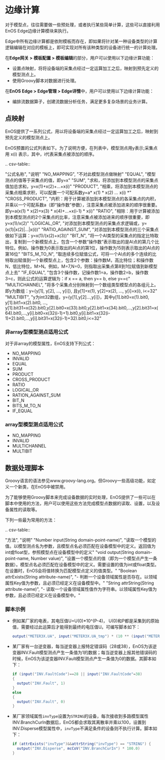 # 边缘计算

对于模型点，往往需要做一些预处理，或者执行某些简单计算，这些可以直接利用EnOS Edge边缘计算模块来执行。

Edge中所有边缘计算都是依附模板而存在，即如果将针对某一种设备类型的计算逻辑编辑在对应的模板上，即可实现对所有该种类型的设备进行统一的计算处理。

在**Edge网关 > 模板配置 > 模板编辑**的部分，用户可以使用以下边缘计算功能：

- 设置点映射，将将设备端的采集点经过一定运算加工之后，映射到预先定义的模型测点上。
- 使用Groovy脚本对数据进行处理。

在**EnOS Edge > Edge管理 > Edge详情**中，用户可以使用以下边缘计算功能：

- 编排流数据算子，创建流数据分析任务，满足更多复杂场景的业务计算。

## 点映射

EnOS提供了一系列公式，用以将设备端的采集点经过一定运算加工之后，映射到预先定义的模型测点上。

EnOS预置的公式列表如下。为了说明方便，在列表中，模型测点用y表示;采集点用 x(i) 表示，其中，i代表采集点被添加的顺序。

.. csv-table::

   "公式名称", "说明"
   "NO_MAPPING", "不对此模型测点做映射"
   "EQUAL", "模型测点的值等于采集点的值，即y=x"
   "SUM", "求和，将添加到本模型测点的采集点值加总求和，y=x(1)+x(2)+...+x(i)"
   "PRODUCT", "相乘，将添加到本模型测点的采集点相乘求积，可以配置一个可配系数y=a* x(1) * x(2) *...* x(i) *"
   "CROSS_PRODUCT", "内积：用于计算被添加到本模型测点的各采集点的内积，并乘以一个可配系数a（即“操作数”参数），注意采集点被添加进来的顺序很重要。即y=a(x(1) * x(2)+x(3) * x(4)+...+x(i-1) * x(i)"
   "RATIO", "相除：用于计算被添加到本模型测点的2个采集点的比率，注意采集点被添加进来的顺序很重要，即y=x(1)/x(2)"
   "LOGICAL_OR", "对添加到本模型测点的采集点求逻辑或，y=(x(1)|x(2)|...|x(i))"
   "RATIO_AGAINST_SUM", "对添加到本模型测点的三个采集点做如下运算：y=x(1)/(x(2)+x(3))"
   "BIT_N", "将一个AI类型的采集点的指定比特取出，复制到一个新模型点上，包含一个参数“操作数”表示取出的是AI点的第几个比特位。例如，操作数为0表示取出的AI点的第1位，操作数为15则表示取出的AI点的第16位"
   "BITS_M_TO_N", "取连续多位赋值公式，可将一个AI点的多个连续的比特取出赋值到一个新模型点上，包含2个参数：操作数M，高比特位；和操作数N，低比特位，M>N。例如，M=7,N=0，则指取出采集点第8到1位赋值到新模型点上去"
   "IF_EQUAL", "包含3个操作数，记操作数1=a，操作数2=b，操作数3=c，则此公式的运算逻辑为：if x == a, then y== b, else y==c"
   "MULTICHANNEL", "将多个采集点分别映射到一个数组类型模型点的各组元上。即y为数组：y={y[1], y[2], …, y[i]}, 且y[1]=x(1), y[2]=x(2), …, y[i]=x(i), i<=32"
   "MULTIBIT", "y为int32数组，y={y[1],y[2]...,y[i]}，其中y[1].bit0=x(1).bit0, y[1].bit1=x(2).bit0, …, y[1].bit31=x(32).bit0,y[2].bit0=x(33).bit0,y[2].bit1=x(34).bit0,…,y[2].bit31=x(64).bit0,…,y[i].bit0=x(32(i-1)+1).bit0,y[i].bit1=x(32(i-1)+2).bit0,…,y[i].bit31=x(32(i-1)+32).bit0,i<=32"

### 非array型模型测点适用公式

对于非array的模型属性，EnOS支持下列公式：

- NO_MAPPING
- INVALID
- EQUAL
- SUM
- PRODUCT
- CROSS_PRODUCT
- RATIO
- LOGICAL_OR
- RATION_AGAINST_SUM
- BIT_N
- BITS_M_TO_N
- IF_EQUAL

### array型模型测点适用公式

- NO_MAPPING
- INVALID
- MULTICHANNEL
- MULTIBIT

## 数据处理脚本

Groovy语言的语法参见www.groovy-lang.org。但Groovy一些高级功能，如定义一个新类，在EnOS中被禁用。

为了能够使用Groovy脚本来完成设备数据的实时处理，EnOS提供了一些可以在脚本中使用的方法，用户可以使用这些方法完成模型点数据的读取、设置，以及设备属性的读取等。

下列一些最为常用的方法：

.. csv-table::
   
   "方法", "说明"
   "Number input(String domain-point-name)", "读取一个模型的值。以模型测点名为参数，且模型点名必须匹配在设备模型中的定义。返回值为int或float型，参照模型点在设备模型中的定义"
   "void output(String domain-point-name, Number value)", "设置一个模型点的值（即为一个模型点产生一条数据）。模型点名必须匹配在设备模型中的定义。需要设置的值为int或float类型。在设置时，EnOS会将值转换为匹配模型点定义的值类型。"
   "Boolean attrExists(String attribute-name)", "-	判断一个设备领域属性是否存在。以领域属性Key值为参数，且必须已经定义在设备模型中。"
   "String attrString(String attribute-name)", "-	读取一个设备领域属性值作为字符串。以领域属性Key值为参数，且必须已经定义在设备模型中。"

### 脚本示例

- 例如某厂家的电表，其电压值U=U(0)*10^(P-4)， U(0)和P都是采集到的原始值，需要经过此运算后才能得到最终的电压值U。可编写脚本如下：
   ```groovy
   output("METER3X.UA", input("METER3X.UA_tmp") * (10 ** (input("METER3X.DPT") - 4)))
   ```

- 某厂家有一台逆变器，每当逆变器上报特定错误码（28或38），EnOS为该逆变器INV.Fault模型测点产生一条值为1的数据；每当逆变器上报其他错误码的时候，EnOS为该逆变器INV.Fault模型测点产生一条值为0的数据。其脚本如下：
  ```groovy
  if (input("INV.FaultCode")==28 || input("INV.FaultCode"=38)
  {
    output("INV.Fault", 1)
  }
  else
  {
    output("INV.Fault", 0)
  }

  ```

- 某厂家领域属性`invType`设置为`STRING`的设备，每次接收到多路模型属性INV.BranchCurIn数据后，EnOS都会求取其离散率并乘以100，设置到INV.Disperse模型属性中，`invType`不满足条件的设备则不执行计算。脚本如下：
  ```groovy
  if (attrExists("invType")&&attrString("invType") == "STRING") {
    output("INV.Disperse", mcCoV("INV.BranchCurIn") * 100.0)
  }

  ```



<!--
## StreamSets算子参考说明

EnOS™ Edge流数据分析服务开放多个底层封装好的StreamSets算子，支持主数据关联、聚合算法、插补策略、基于事件时间的时间窗口、以及阈值过滤等计算。供开发者通过编排算子创建流数据分析任务，满足更多复杂场景的业务计算。EnOS Edge支持以下算子：

### 资产主数据算子

- [TSL Asset Lookup](/docs/data-asset/zh_CN/2.0.9/reference/streamsets/tsl_asset_lookup)
- [TSL Child Asset Lookup](/docs/data-asset/zh_CN/2.0.9/reference/streamsets/tsl_child_asset_lookup)
- [TSL Parent Asset Lookup](/docs/data-asset/zh_CN/2.0.9/reference/streamsets/tsl_parent_asset_lookup.html)
- [TSL Point Lookup](/docs/data-asset/zh_CN/2.0.9/reference/streamsets/tsl_point_lookup)
- [Site Lookup](/docs/data-asset/zh_CN/2.0.9/reference/streamsets/site_lookup)

### 数据处理算子

- [Point Selector](/docs/data-asset/zh_CN/2.0.9/reference/streamsets/point_selector)
- [Time Sort](/docs/data-asset/zh_CN/2.0.9/reference/streamsets/time_sort)
- [Window Aggregator](/docs/data-asset/zh_CN/2.0.9/reference/streamsets/window_aggregator)
- [Fixed Batch Pivotor](/docs/data-asset/zh_CN/2.0.9/reference/streamsets/fixed_batch_pivotor)
- [Earliest Change Record Appender](/docs/data-asset/zh_CN/2.0.9/reference/streamsets/earliest_change_record_appender)
- [State Capturer](/docs/data-asset/zh_CN/2.0.9/reference/streamsets/state_capturer)

### 其他数据处理算子

- [HTTP Lookup](/docs/data-asset/zh_CN/2.0.9/reference/streamsets/http_lookup)

### 数据质量算子

- [Late Point Filter](/docs/data-asset/zh_CN/2.0.9/reference/streamsets/late_point_filter)
- [MinMax Ouliter](/docs/data-asset/zh_CN/2.0.9/reference/streamsets/min_max_outlier)

### 电量计算算子

- [Last Record Appender](/docs/data-asset/zh_CN/2.0.9/reference/streamsets/last_record_appender)
- [Delta Calculator](/docs/data-asset/zh_CN/2.0.9/reference/streamsets/delta_calculator)

-->

